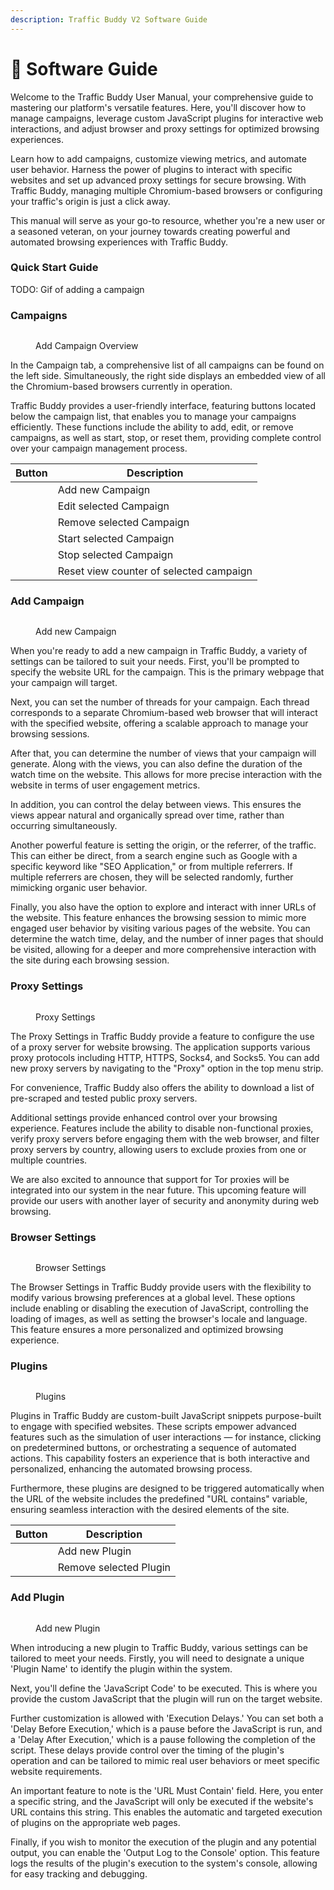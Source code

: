 ```yaml
---
description: Traffic Buddy V2 Software Guide
---
```


# 📖 Software Guide

Welcome to the Traffic Buddy User Manual, your comprehensive guide to mastering our platform's versatile features. Here, you'll discover how to manage campaigns, leverage custom JavaScript plugins for interactive web interactions, and adjust browser and proxy settings for optimized browsing experiences.

Learn how to add campaigns, customize viewing metrics, and automate user behavior. Harness the power of plugins to interact with specific websites and set up advanced proxy settings for secure browsing. With Traffic Buddy, managing multiple Chromium-based browsers or configuring your traffic's origin is just a click away.

This manual will serve as your go-to resource, whether you're a new user or a seasoned veteran, on your journey towards creating powerful and automated browsing experiences with Traffic Buddy.

### Quick Start Guide

TODO: Gif of adding a campaign



### Campaigns

<figure><img src="../.gitbook/assets/image (7).png" alt=""><figcaption><p>Add Campaign Overview</p></figcaption></figure>

In the Campaign tab, a comprehensive list of all campaigns can be found on the left side. Simultaneously, the right side displays an embedded view of all the Chromium-based browsers currently in operation.

Traffic Buddy provides a user-friendly interface, featuring buttons located below the campaign list, that enables you to manage your campaigns efficiently. These functions include the ability to add, edit, or remove campaigns, as well as start, stop, or reset them, providing complete control over your campaign management process.

<table data-view="cards"><thead><tr><th>Button</th><th>Description</th></tr></thead><tbody><tr><td><img src="../.gitbook/assets/image (22).png" alt=""></td><td>Add new Campaign</td></tr><tr><td><img src="../.gitbook/assets/image (8).png" alt=""></td><td>Edit selected Campaign</td></tr><tr><td><img src="../.gitbook/assets/image (16).png" alt=""></td><td>Remove selected Campaign</td></tr><tr><td><img src="../.gitbook/assets/image (11).png" alt=""></td><td>Start selected Campaign</td></tr><tr><td><img src="../.gitbook/assets/image (2).png" alt=""></td><td>Stop selected Campaign</td></tr><tr><td><img src="../.gitbook/assets/image (20).png" alt=""></td><td>Reset view counter of selected campaign</td></tr></tbody></table>

### Add Campaign

<figure><img src="../.gitbook/assets/image (6).png" alt=""><figcaption><p>Add new Campaign</p></figcaption></figure>

When you're ready to add a new campaign in Traffic Buddy, a variety of settings can be tailored to suit your needs. First, you'll be prompted to specify the website URL for the campaign. This is the primary webpage that your campaign will target.

Next, you can set the number of threads for your campaign. Each thread corresponds to a separate Chromium-based web browser that will interact with the specified website, offering a scalable approach to manage your browsing sessions.

After that, you can determine the number of views that your campaign will generate. Along with the views, you can also define the duration of the watch time on the website. This allows for more precise interaction with the website in terms of user engagement metrics.

In addition, you can control the delay between views. This ensures the views appear natural and organically spread over time, rather than occurring simultaneously.

Another powerful feature is setting the origin, or the referrer, of the traffic. This can either be direct, from a search engine such as Google with a specific keyword like "SEO Application," or from multiple referrers. If multiple referrers are chosen, they will be selected randomly, further mimicking organic user behavior.

Finally, you also have the option to explore and interact with inner URLs of the website. This feature enhances the browsing session to mimic more engaged user behavior by visiting various pages of the website. You can determine the watch time, delay, and the number of inner pages that should be visited, allowing for a deeper and more comprehensive interaction with the site during each browsing session.

### Proxy Settings

<figure><img src="../.gitbook/assets/image (9).png" alt=""><figcaption><p>Proxy Settings</p></figcaption></figure>

The Proxy Settings in Traffic Buddy provide a feature to configure the use of a proxy server for website browsing. The application supports various proxy protocols including HTTP, HTTPS, Socks4, and Socks5. You can add new proxy servers by navigating to the "Proxy" option in the top menu strip.

For convenience, Traffic Buddy also offers the ability to download a list of pre-scraped and tested public proxy servers.

Additional settings provide enhanced control over your browsing experience. Features include the ability to disable non-functional proxies, verify proxy servers before engaging them with the web browser, and filter proxy servers by country, allowing users to exclude proxies from one or multiple countries.

We are also excited to announce that support for Tor proxies will be integrated into our system in the near future. This upcoming feature will provide our users with another layer of security and anonymity during web browsing.

### Browser Settings

<figure><img src="../.gitbook/assets/image (23).png" alt=""><figcaption><p>Browser Settings</p></figcaption></figure>

The Browser Settings in Traffic Buddy provide users with the flexibility to modify various browsing preferences at a global level. These options include enabling or disabling the execution of JavaScript, controlling the loading of images, as well as setting the browser's locale and language. This feature ensures a more personalized and optimized browsing experience.

### Plugins

<figure><img src="../.gitbook/assets/image (14).png" alt=""><figcaption><p>Plugins</p></figcaption></figure>

Plugins in Traffic Buddy are custom-built JavaScript snippets purpose-built to engage with specified websites. These scripts empower advanced features such as the simulation of user interactions — for instance, clicking on predetermined buttons, or orchestrating a sequence of automated actions. This capability fosters an experience that is both interactive and personalized, enhancing the automated browsing process.

Furthermore, these plugins are designed to be triggered automatically when the URL of the website includes the predefined "URL contains" variable, ensuring seamless interaction with the desired elements of the site.

<table data-view="cards"><thead><tr><th>Button</th><th>Description</th></tr></thead><tbody><tr><td><img src="../.gitbook/assets/image (22).png" alt=""></td><td>Add new Plugin</td></tr><tr><td><img src="../.gitbook/assets/image (16).png" alt=""></td><td>Remove selected Plugin</td></tr></tbody></table>

### Add Plugin

<figure><img src="../.gitbook/assets/image (15).png" alt=""><figcaption><p>Add new Plugin</p></figcaption></figure>

When introducing a new plugin to Traffic Buddy, various settings can be tailored to meet your needs. Firstly, you will need to designate a unique 'Plugin Name' to identify the plugin within the system.

Next, you'll define the 'JavaScript Code' to be executed. This is where you provide the custom JavaScript that the plugin will run on the target website.

Further customization is allowed with 'Execution Delays.' You can set both a 'Delay Before Execution,' which is a pause before the JavaScript is run, and a 'Delay After Execution,' which is a pause following the completion of the script. These delays provide control over the timing of the plugin's operation and can be tailored to mimic real user behaviors or meet specific website requirements.

An important feature to note is the 'URL Must Contain' field. Here, you enter a specific string, and the JavaScript will only be executed if the website's URL contains this string. This enables the automatic and targeted execution of plugins on the appropriate web pages.

Finally, if you wish to monitor the execution of the plugin and any potential output, you can enable the 'Output Log to the Console' option. This feature logs the results of the plugin's execution to the system's console, allowing for easy tracking and debugging.
